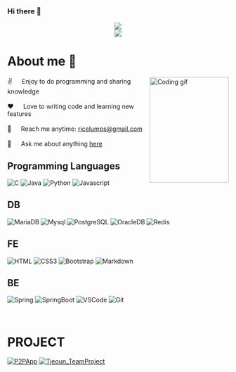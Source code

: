 ### Hi there 👋

<!--
**ricelumps/ricelumps** is a ✨ _special_ ✨ repository because its `README.md` (this file) appears on your GitHub profile.

Here are some ideas to get you started:

- 🔭 I’m currently working on ...
- 🌱 I’m currently learning ...
- 👯 I’m looking to collaborate on ...
- 🤔 I’m looking for help with ...
- 💬 Ask me about ...
- 📫 How to reach me: ...
- 😄 Pronouns: ...
- ⚡ Fun fact: ...
-->

<p align="center">
      
  <img src="https://capsule-render.vercel.app/api?type=Rounded&section=header&color=A21D01&height=200&text=Ricelumps&desc=KHC%27s%20Portfoilo&descAlign=61&descAlignY=75&stroke=000000&strokeWidth=2&animation=twinkling&fontColor=FFFFFF"/>
  <br>
  <a href="https://hits.seeyoufarm.com">
  <img src="https://hits.seeyoufarm.com/api/count/incr/badge.svg?url=https%3A%2F%2Fgithub.com%2Fricelumps&count_bg=%23A21D01&title_bg=%23000000&icon=github.svg&icon_color=%23FFFFFF&title=Github&edge_flat=false"/>
  </a>

</p>


# About me 🌱

<p>
<img align="right" width="180" height="240" src="https://user-images.githubusercontent.com/147673544/277361722-bc9a9c38-fbaa-46c8-9ec7-ffa468ecadac.jpg" alt="Coding gif"/>

✌️ &emsp; Enjoy to do programming and sharing knowledge <br/><br/>
❤️ &emsp; Love to writing code and learning new features<br/><br/>
📧 &emsp; Reach me anytime: ricelumps@gmail.com<br/><br/>
💬 &emsp; Ask me about anything [here](https://github.com/ricelumps/ricelumps/issues)
</p>


## Programming Languages
![C](https://img.shields.io/badge/C-3f48cc?style=for-the-badge&logo=C&logoColor=white)
![Java](https://img.shields.io/badge/Java-e46b04?style=for-the-badge&logo=Java&logoColor=white)
![Python](https://img.shields.io/badge/Python-3776AB?style=for-the-badge&labelColor=black&logo=python&logoColor=white)
![Javascript](https://img.shields.io/badge/Javascript-F0DB4F?style=for-the-badge&labelColor=black&logo=javascript&logoColor=white)

## DB
![MariaDB](https://img.shields.io/badge/MariaDB-003545?style=for-the-badge&logo=mariadb&logoColor=white)
![Mysql](https://img.shields.io/badge/Mysql-4479A1?style=for-the-badge&logo=mysql&logoColor=white)
![PostgreSQL](https://img.shields.io/badge/PostgreSQL-4169E1?style=for-the-badge&logo=postgresql&logoColor=white)
![OracleDB](https://img.shields.io/badge/Oracle-F80000?style=for-the-badge&logo=oracle&logoColor=white)
![Redis](https://img.shields.io/badge/Redis-DC382D?style=for-the-badge&logo=redis&logoColor=white)

## FE
![HTML](https://img.shields.io/badge/HTML5-E34F26?style=for-the-badge&logo=html5&logoColor=white)
![CSS3](https://img.shields.io/badge/CSS3-1572B6?style=for-the-badge&logo=css3&logoColor=white)
![Bootstrap](https://img.shields.io/badge/Bootstrap-563D7C?style=for-the-badge&logo=bootstrap&logoColor=white)
![Markdown](https://img.shields.io/badge/Markdown-000000?style=for-the-badge&logo=markdown&logoColor=white)

## BE
![Spring](https://img.shields.io/badge/Spring-6DB33F?style=for-the-badge&logo=Spring&logoColor=white)
![SpringBoot](https://img.shields.io/badge/SpringBoot-6DB33F?style=for-the-badge&logo=Spring%20Boot&logoColor=white)
![VSCode](https://img.shields.io/badge/Visual_Studio-0078d7?style=for-the-badge&logo=visual%20studio&logoColor=white)
![Git](https://img.shields.io/badge/Git-F05032?style=for-the-badge&logo=git&logoColor=white)


<br>

# PROJECT
[![P2PApp](https://github-readme-stats.vercel.app/api/pin/?username=ricelumps&repo=P2PApp&border_color=A21D01&bg_color=0D1117&title_color=C9D1D9&text_color=8B949E&icon_color=A21D01)](https://github.com/ricelumps/P2PApp)
[![Tjeoun_TeamProject](https://github-readme-stats.vercel.app/api/pin/?username=ricelumps&repo=Tjeoun_TeamProject&border_color=A21D01&bg_color=0D1117&title_color=C9D1D9&text_color=8B949E&icon_color=A21D01)](https://github.com/ricelumps/Tjeoun_TeamProject)

  
